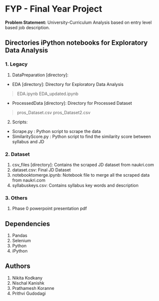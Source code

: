 # FYP - Final Year Project
**Problem Statement:** University-Curriculum Analysis based on entry level based job description.
## Directories iPython notebooks for Exploratory Data Analysis
### 1. Legacy
1. DataPreparation [directory]:
* EDA [directory]: Directory for Exploratory Data Analysis
 >EDA.ipynb
EDA_updated.ipynb
* ProcessedData [directory]: Directory for Processed Dataset
>pros_Dataset.csv
pros_Dataset2.csv
2. Scripts:
* Scrape.py : Python script to scrape the data
* SimilarityScore.py : Python script to find the similarity score between syllabus and JD

### 2. Dataset
1. csv_files [directory]: Contains the scraped JD dataset from naukri.com
2. dataset.csv: Final JD Dataset
3. notebooktomerge.ipynb: Notebook file to merge all the scraped data from naukri.com
4. syllabuskeys.csv: Contains syllabus key words and description

### 3. Others
1. Phase 0 powerpoint presentation pdf

## Dependencies
1. Pandas
2. Selenium
3. Python
4. iPython

## Authors
1. Nikita Kodkany
2. Nischal Kanishk
3. Prathamesh Koranne
4. Prithvi Gudodagi
